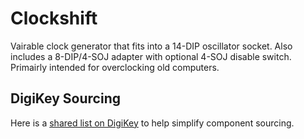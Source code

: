 # Clockshift
Vairable clock generator that fits into a 14-DIP oscillator socket. Also includes a 8-DIP/4-SOJ adapter with optional 4-SOJ disable switch. Primairly intended for overclocking old computers.

## DigiKey Sourcing
Here is a [shared list on DigiKey]([https://website-name.com](https://www.digikey.com/en/mylists/list/JQZCK1QVDC)) to help simplify component sourcing.
